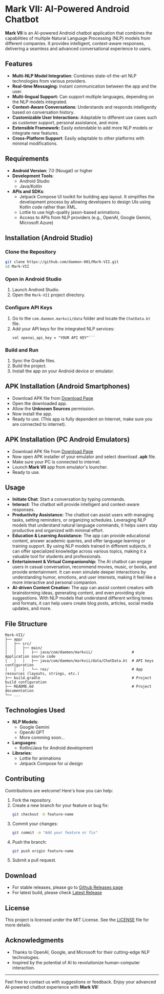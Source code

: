# Mark VII: AI-Powered Android Chatbot

**Mark VII** is an AI-powered Android chatbot application that combines the capabilities of multiple Natural Language Processing (NLP) models from different companies. It provides intelligent, context-aware responses, delivering a seamless and advanced conversational experience to users.

## Features

- **Multi-NLP Model Integration**: Combines state-of-the-art NLP technologies from various providers.
- **Real-time Messaging:** Instant communication between the app and the user.
- **Multi-lingual Support:** Can support multiple languages, depending on the NLP models integrated.
- **Context-Aware Conversations**: Understands and responds intelligently based on conversation history.
- **Customizable User Interactions:** Adaptable to different use cases such as customer support, personal assistance, and more.
- **Extensible Framework:** Easily extendable to add more NLP models or integrate new features.
- **Cross-Platform Support**: Easily adaptable to other platforms with minimal modifications.

## Requirements

- **Android Version**: 7.0 (Nougat) or higher
- **Development Tools**:
  - Android Studio
  - Java/Kotlin
- **APIs and SDKs**:
  - Jetpack Compose UI toolkit for building app layout. It simplifies the development process by allowing developers to design UIs using Kotlin code rather than XML.
  - Lottie to use high-quality jason-based animations.
  - Access to APIs from NLP providers (e.g., OpenAI, Google Gemini, Microsoft Azure)

## Installation (Android Studio)

### Clone the Repository
```bash
git clone https://github.com/daemon-001/Mark-VII.git
cd Mark-VII
```

### Open in Android Studio
1. Launch Android Studio.
2. Open the `Mark-VII` project directory.

### Configure API Keys
1. Go to the `com.daemon.markvii/data` folder and locate the `ChatData.kt` file.
2. Add your API keys for the integrated NLP services:
   ```val gemini_api_key = "YOUR API KEY"
   val openai_api_key = "YOUR API KEY"```

### Build and Run
1. Sync the Gradle files.
2. Build the project.
3. Install the app on your Android device or emulator.

## APK Installation (Android Smartphones)

- Download APK file from [Download Page](#download)
- Open the downloaded app.
- Allow the **Unknown Sources** permission.
- Now install the app.
- Ready to use. (This app is fully dependent on Internet, make sure you are connected to internet).


## APK Installation (PC Android Emulators)

- Download APK file from [Download Page](#download)
- Now open APK installer of your emulator and select download **.apk** file.
- Make sure your PC is connected to internet.
- Lounch **Mark VII** app from emulator's louncher.
- Ready to use.

## Usage

- **Initiate Chat**: Start a conversation by typing commands.
- **Interact**: The chatbot will provide intelligent and context-aware responses.
- **Productivity Assistance:** The chatbot can assist users with managing tasks, setting reminders, or organizing schedules. Leveraging NLP models that understand natural language commands, it helps users stay productive and organized with minimal effort.
- **Education & Learning Assistance:** The app can provide educational content, answer academic queries, and offer language learning or training support. By using NLP models trained in different subjects, it can offer specialized knowledge across various topics, making it a valuable tool for students and professionals.
- **Entertainment & Virtual Companionship:** The AI chatbot can engage users in casual conversation, recommend movies, music, or books, and provide entertainment. It can even simulate deeper interactions by understanding humor, emotions, and user interests, making it feel like a more interactive and personal companion.
- **AI-driven Content Creation:** The app can assist content creators with brainstorming ideas, generating content, and even providing style suggestions. With NLP models that understand different writing tones and formats, it can help users create blog posts, articles, social media updates, and more.


## File Structure

```plaintext
Mark-VII/
├── app/
│   ├── src/
│   │   ├── main/
│   │   │   ├── java/com/daemon/markvii/                  # Application source code
│   │   │   ├── java/com/daemon/markvii/data/ChatData.kt  # API keys configuration
│   │   │   └── res/                                      # App resources (layouts, strings, etc.)
├── build.gradle                                          # Project build configuration
├── README.md                                             # Project documentation
└── ...
```

## Technologies Used

- **NLP Models**:
  - Google Gemini
  - OpenAI GPT
  - More comming soon...
- **Languages**:
  - Kotlin/Java for Android development
- **Libraries**:
  - Lottie for animations
  - Jetpack Compose for ui design

## Contributing

Contributions are welcome! Here's how you can help:

1. Fork the repository.
2. Create a new branch for your feature or bug fix:
   ```bash
   git checkout -b feature-name
   ```
3. Commit your changes:
   ```bash
   git commit -m "Add your feature or fix"
   ```
4. Push the branch:
   ```bash
   git push origin feature-name
   ```
5. Submit a pull request.

## Download

* For stable releases, please go to [Github Releases page](https://github.com/daemon-001/Mark-VII/releases)
* For latest build, please check [Latest Release](https://github.com/daemon-001/Mark-VII/releases/latest)

## License

This project is licensed under the MIT License. See the [LICENSE](LICENSE) file for more details.

## Acknowledgments

- Thanks to OpenAI, Google, and Microsoft for their cutting-edge NLP technologies.
- Inspired by the potential of AI to revolutionize human-computer interaction.

---

Feel free to contact us with suggestions or feedback. Enjoy your advanced AI-powered chatbot experience with **Mark VII**! 

